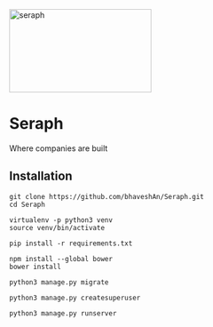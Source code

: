 <img src="https://github.com/bhaveshAn/Seraph-List/blob/master/seraph/static/images/seraph.png" alt="seraph" width="256" height="150" />

# Seraph

Where companies are built

## Installation


```
git clone https://github.com/bhaveshAn/Seraph.git
cd Seraph

virtualenv -p python3 venv
source venv/bin/activate

pip install -r requirements.txt

npm install --global bower
bower install

python3 manage.py migrate

python3 manage.py createsuperuser

python3 manage.py runserver

```


